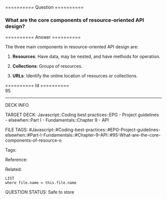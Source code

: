 ========== Question ==========  

### What are the core components of resource-oriented API design?  

========== Answer ==========  

The three main components in resource-oriented API design are:

1. **Resources**: Have data, may be nested, and have methods for operation.

2. **Collections**: Groups of resources.

3. **URLs**: Identify the online location of resources or collections.

========== Id ==========  
95

---

DECK INFO

TARGET DECK: Javascript::Coding best practices::EPG - Project guidelines - elsewhen::Part I - Fundamentals::Chapter 9 - API

FILE TAGS: #Javascript::#Coding-best-practices::#EPG-Project-guidelines-elsewhen::#Part-I-Fundamentals::#Chapter-9-API::#95-What-are-the-core-components-of-resource-o

Tags:

Reference:

Related:

```dataview
LIST
where file.name = this.file.name
```

QUESTION STATUS: Safe to store
